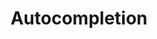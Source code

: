 ---
layout: component.njk
tags: 
    - legacy_components_en
key: autocompletion-legacy_en
title: Autocompletion
parent: legacy_components_en
image: legacy/overview/autocompletion.webp
keywords: 
order: 20
---